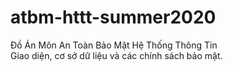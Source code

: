 # atbm-httt-summer2020
Đồ Án Môn An Toàn Bảo Mật Hệ Thống Thông Tin \
Giao diện, cơ sở dữ liệu và các chính sách bảo mật. 
